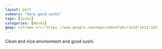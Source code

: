 ```yaml
---
layout: post
summary: "Very good sushi"
tags: [sushi]
categories: [Wendy]
gmap: <iframe src="https://www.google.com/maps/embed?pb=!1m18!1m12!1m3!1d3909.0360206753385!2d104.92083691234107!3d11.549273844412404!2m3!1f0!2f0!3f0!3m2!1i1024!2i768!4f13.1!3m3!1m2!1s0x3109512561924e9b%3A0x3b62f73930b8dd69!2sSushi%20Chef!5e0!3m2!1sen!2skh!4v1720512465129!5m2!1sen!2skh" width="600" height="450" style="border:0;" allowfullscreen="" loading="lazy" referrerpolicy="no-referrer-when-downgrade"></iframe>
---
```


Clean and nice environment and good sushi.
